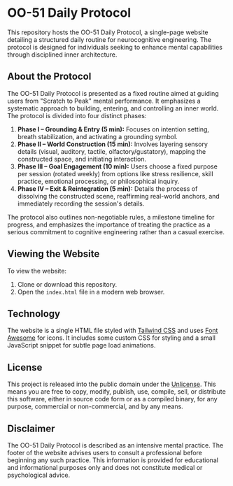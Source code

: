 # OO-51 Daily Protocol

This repository hosts the OO-51 Daily Protocol, a single-page website detailing a structured daily routine for neurocognitive engineering. The protocol is designed for individuals seeking to enhance mental capabilities through disciplined inner architecture.

## About the Protocol

The OO-51 Daily Protocol is presented as a fixed routine aimed at guiding users from "Scratch to Peak" mental performance. It emphasizes a systematic approach to building, entering, and controlling an inner world. The protocol is divided into four distinct phases:

1.  **Phase I – Grounding & Entry (5 min):** Focuses on intention setting, breath stabilization, and activating a grounding symbol.
2.  **Phase II – World Construction (15 min):** Involves layering sensory details (visual, auditory, tactile, olfactory/gustatory), mapping the constructed space, and initiating interaction.
3.  **Phase III – Goal Engagement (10 min):** Users choose a fixed purpose per session (rotated weekly) from options like stress resilience, skill practice, emotional processing, or philosophical inquiry.
4.  **Phase IV – Exit & Reintegration (5 min):** Details the process of dissolving the constructed scene, reaffirming real-world anchors, and immediately recording the session's details.

The protocol also outlines non-negotiable rules, a milestone timeline for progress, and emphasizes the importance of treating the practice as a serious commitment to cognitive engineering rather than a casual exercise.

## Viewing the Website

To view the website:

1.  Clone or download this repository.
2.  Open the `index.html` file in a modern web browser.

## Technology

The website is a single HTML file styled with [Tailwind CSS](https://tailwindcss.com/) and uses [Font Awesome](https://fontawesome.com/) for icons. It includes some custom CSS for styling and a small JavaScript snippet for subtle page load animations.

## License

This project is released into the public domain under the [Unlicense](LICENSE). This means you are free to copy, modify, publish, use, compile, sell, or distribute this software, either in source code form or as a compiled binary, for any purpose, commercial or non-commercial, and by any means.

## Disclaimer

The OO-51 Daily Protocol is described as an intensive mental practice. The footer of the website advises users to consult a professional before beginning any such practice. This information is provided for educational and informational purposes only and does not constitute medical or psychological advice.

